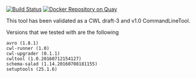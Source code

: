 [![Build Status](https://travis-ci.org/CancerCollaboratory/dockstore-tool-linux-sort.svg)](https://travis-ci.org/CancerCollaboratory/dockstore-tool-linux-sort)
[![Docker Repository on Quay](https://quay.io/repository/collaboratory/dockstore-tool-linux-sort/status "Docker Repository on Quay")](https://quay.io/repository/collaboratory/dockstore-tool-linux-sort)

This tool has been validated as a CWL draft-3 and v1.0 CommandLineTool. 

Versions that we tested with are the following 
```
avro (1.8.1)
cwl-runner (1.0)
cwl-upgrader (0.1.1)
cwltool (1.0.20160712154127)
schema-salad (1.14.20160708181155)
setuptools (25.1.6)
```

